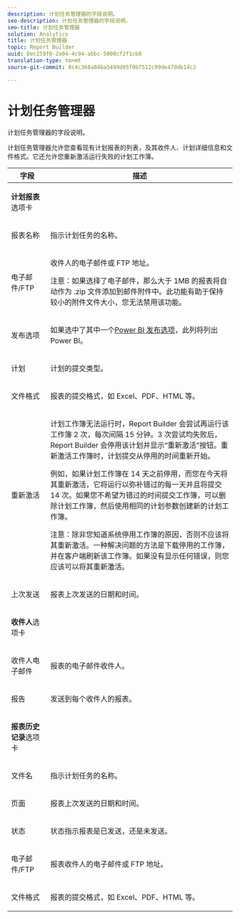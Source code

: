 ```yaml
---
description: 计划任务管理器的字段说明。
seo-description: 计划任务管理器的字段说明。
seo-title: 计划任务管理器
solution: Analytics
title: 计划任务管理器
topic: Report Builder
uuid: Dec259f0-2a04-4c94-abbc-5008cf2f1cb8
translation-type: tm+mt
source-git-commit: 8c4c368a84ba5499d85f0b7512c99de47ddb14c2

---
```



# 计划任务管理器

计划任务管理器的字段说明。

计划任务管理器允许您查看现有计划报表的列表，及其收件人、计划详细信息和文件格式。它还允许您重新激活运行失败的计划工作簿。

<table id="table_21B07A0B5F1D4435A4E882E45A7A6B6E"> 
 <thead> 
  <tr> 
   <th colname="col1" class="entry"> 字段 </th> 
   <th colname="col2" class="entry"> 描述 </th> 
  </tr> 
 </thead>
 <tbody> 
  <tr> 
   <td colname="col1"> <p><b>计划报表</b>选项卡 </p> </td> 
   <td colname="col2"> </td> 
  </tr> 
  <tr> 
   <td colname="col1"> <p>报表名称 </p> </td> 
   <td colname="col2"> <p>指示计划任务的名称。 </p> </td> 
  </tr> 
  <tr> 
   <td colname="col1"> <p> 电子邮件/FTP </p> </td> 
   <td colname="col2"> <p>收件人的电子邮件或 FTP 地址。 </p> <p>注意：如果选择了电子邮件，那么大于 1MB 的报表将自动作为 .zip 文件添加到邮件附件中。此功能有助于保持较小的附件文件大小，您无法禁用该功能。 </p> </td> 
  </tr> 
  <tr> 
   <td colname="col1"> <p>发布选项 </p> </td> 
   <td colname="col2"> <p>如果选中了其中一个<a href="/help/analyze/report-builder/c-publish-power-bi/integration-power-bi.md"  >Power BI 发布选项</a>，此列将列出 Power BI。 </p> </td> 
  </tr> 
  <tr> 
   <td colname="col1"> <p>计划 </p> </td> 
   <td colname="col2"> <p>计划的提交类型。 </p> </td> 
  </tr> 
  <tr> 
   <td colname="col1"> <p> 文件格式 </p> </td> 
   <td colname="col2"> <p> 报表的提交格式，如 Excel、PDF、HTML 等。 </p> </td> 
  </tr> 
  <tr> 
   <td colname="col1"> <p>重新激活 </p> </td> 
   <td colname="col2"> <p>计划工作簿无法运行时，Report Builder 会尝试再运行该工作簿 2 次，每次间隔 15 分钟。3 次尝试均失败后，Report Builder 会停用该计划并显示“<span class="wintitle">重新激活</span>”按钮。重新激活工作簿时，计划提交从停用的时间重新开始。 </p> <p>例如，如果计划工作簿在 14 天之前停用，而您在今天将其重新激活，它将运行以弥补错过的每一天并且将提交 14 次。如果您不希望为错过的时间提交工作簿，可以删除计划工作簿，然后使用相同的计划参数创建新的计划工作簿。 </p> <p> <p>注意：除非您知道系统停用工作簿的原因，否则不应该将其重新激活。一种解决问题的方法是下载停用的工作簿，并在客户端刷新该工作簿。如果没有显示任何错误，则您应该可以将其重新激活。 </p> </p> </td> 
  </tr> 
  <tr> 
   <td colname="col1"> <p>上次发送 </p> </td> 
   <td colname="col2"> <p>报表上次发送的日期和时间。 </p> </td> 
  </tr> 
  <tr> 
   <td colname="col1"> <p><b>收件人</b>选项卡 </p> </td> 
   <td colname="col2"> </td> 
  </tr> 
  <tr> 
   <td colname="col1"> <p>收件人电子邮件 </p> </td> 
   <td colname="col2"> 报表的电子邮件收件人。 </td> 
  </tr> 
  <tr> 
   <td colname="col1"> <p>报告 </p> </td> 
   <td colname="col2"> 发送到每个收件人的报表。 </td> 
  </tr> 
  <tr> 
   <td colname="col1"> <p><b>报表历史记录</b>选项卡 </p> </td> 
   <td colname="col2"> </td> 
  </tr> 
  <tr> 
   <td colname="col1"> <p>文件名 </p> </td> 
   <td colname="col2"> 指示计划任务的名称。 </td> 
  </tr> 
  <tr> 
   <td colname="col1"> <p>页面 </p> </td> 
   <td colname="col2"> 报表上次发送的日期和时间。 </td> 
  </tr> 
  <tr> 
   <td colname="col1"> <p>状态 </p> </td> 
   <td colname="col2"> 状态指示报表是已发送，还是未发送。 </td> 
  </tr> 
  <tr> 
   <td colname="col1"> <p>电子邮件/FTP </p> </td> 
   <td colname="col2"> 报表收件人的电子邮件或 FTP 地址。 </td> 
  </tr> 
  <tr> 
   <td colname="col1"> <p>文件格式 </p> </td> 
   <td colname="col2"> 报表的提交格式，如 Excel、PDF、HTML 等。 </td> 
  </tr> 
 </tbody> 
</table>
